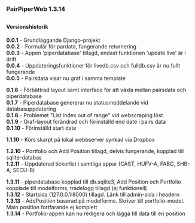 ### PairPiperWeb 1.3.14

##
#### Versionshistorik<br>
**0.0.1** - Grundläggande Django-projekt <br>
**0.0.2** - Formulär för pardata, fungerande returnering <br>
**0.0.3** - Appen 'piperdatabase' tillagd, endast funktionen 'update live' är i drift <br>
**0.0.4** - Uppdateringsfunktioner för livedb.csv och fulldb.csv är nu fullt fungerande <br>
**0.0.5** - Pairsdata visar nu graf i samma template <br>

**0.1.6** - Förbättrad layout samt interface för att växla mellan pairsdata och piperdatabase <br>
**0.1.7** - Piperdatabase genererar nu statusmeddelande vid databasuppdatering <br>
**0.1.8** - Problemet "List index out of range" vid webscraping löst <br>
**0.1.9** - Graf-layout förändrad och förinställd end date i pairs data <br>
**0.1.10** - Förinställd start date <br>

**1.1.10** - Körs skarpt på lokal webbserver synkad via Dropbox

**1.2.10** - Portfolio och Add Position tillagd, delvis fungerande, kopplad till sqlite-databas<br>
**1.2.11** - Uppdaterad tickerlist i samtliga appar (CAST, HUFV-A, FABG, SHB-A, SECU-B)<br>

**1.3.11** - piperdatabase kopplad till db.sqlite3, Add Position och Portfolio kopplade till modelforms, tradelogg tillagd (ej funktionell)<br>
**1.3.12** - Startsida (127.0.0.1:8000) tillagd. Länk till admin-sida i headern <br>
**1.3.13** - AddPosition baserad på modelforms. Skriver till portfolio-model. Main position fortfarande ej komplett <br>
**1.3.14** - Portfolio-appen kan nu redigera och lägga till data till en position  <br>
